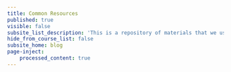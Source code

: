 ```yaml
---
title: Common Resources
published: true
visible: false
subsite_list_description: 'This is a repository of materials that we use in multiple courses'
hide_from_course_list: false
subsite_home: blog
page-inject:
    processed_content: true
---
```

